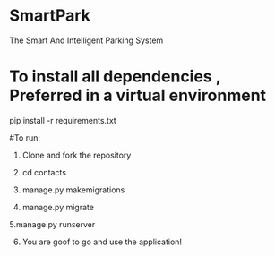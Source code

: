 # SmartPark
The Smart And Intelligent Parking System


# To install all dependencies , Preferred in a virtual environment
pip install -r requirements.txt

#To run:

1. Clone and fork the repository

2. cd contacts

3. manage.py makemigrations

4. manage.py migrate


5.manage.py runserver


6. You are goof to go and use the application!

